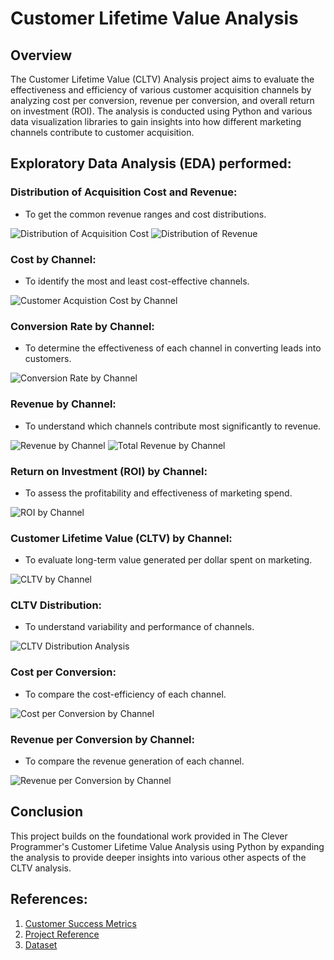 # Customer Lifetime Value Analysis

## Overview

The Customer Lifetime Value (CLTV) Analysis project aims to evaluate the effectiveness and efficiency of various customer acquisition channels by analyzing cost per conversion, revenue per conversion, and overall return on investment (ROI). The analysis is conducted using Python and various data visualization libraries to gain insights into how different marketing channels contribute to customer acquisition.

## Exploratory Data Analysis (EDA) performed:

### Distribution of Acquisition Cost and Revenue:
- To get the common revenue ranges and cost distributions.

![Distribution of Acquisition Cost](output/distribution_of_acquisition_cost.png)
![Distribution of Revenue](output/distribution_of_revenue.png)

### Cost by Channel:
- To identify the most and least cost-effective channels.

![Customer Acquistion Cost by Channel](output/customer_acquistion_cost_by_channel.png)

### Conversion Rate by Channel:
- To determine the effectiveness of each channel in converting leads into customers.

![Conversion Rate by Channel](output/conversion_rate_by_channel.png)

### Revenue by Channel:
- To understand which channels contribute most significantly to revenue.

![Revenue by Channel](output/revenue_by_channel.png)
![Total Revenue by Channel](output/total_revenue_by_channel.png)

### Return on Investment (ROI) by Channel:
- To assess the profitability and effectiveness of marketing spend.

![ROI by Channel](output/roi_by_channel.png)

### Customer Lifetime Value (CLTV) by Channel:
- To evaluate long-term value generated per dollar spent on marketing.

![CLTV by Channel](output/cltv_by_channel.png)

### CLTV Distribution:
- To understand variability and performance of channels.

![CLTV Distribution Analysis](output/cltv_distribution_analysis.png)

### Cost per Conversion:
- To compare the cost-efficiency of each channel.

![Cost per Conversion by Channel](output/cost_per_conversion_by_channel.png)

### Revenue per Conversion by Channel:
- To compare the revenue generation of each channel.

![Revenue per Conversion by Channel](output/revenue_per_conversion_by_channel.png)

## Conclusion

This project builds on the foundational work provided in The Clever Programmer's Customer Lifetime Value Analysis using Python by expanding the analysis to provide deeper insights into various other aspects of the CLTV analysis.

## References:
1. [Customer Success Metrics](https://blog.hubspot.com/service/customer-success-metrics)
2. [Project Reference](https://thecleverprogrammer.com/2023/05/01/customer-lifetime-value-analysis-using-python/)
3. [Dataset](https://statso.io/customer-lifetime-value-analytics-case-study/)

